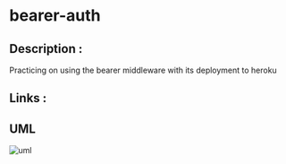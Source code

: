 # bearer-auth

## Description : 

Practicing on using the bearer middleware with its deployment to heroku 

## Links : 



## UML 
![uml](https://i.ibb.co/T8fsqjV/capture.png)
